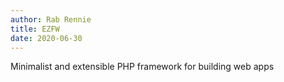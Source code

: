 ```yaml
---
author: Rab Rennie
title: EZFW
date: 2020-06-30
---
```


Minimalist and extensible PHP framework for building web apps